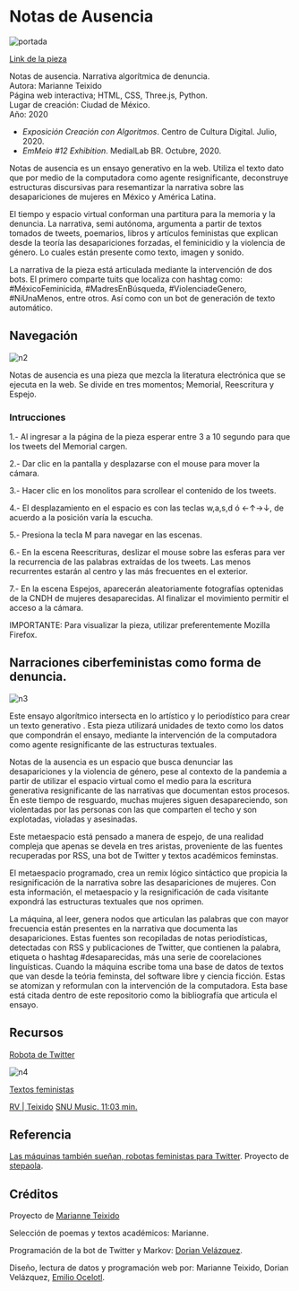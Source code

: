 # Notas de Ausencia

![portada](https://github.com/MarianneTeixido/notasdeausencia/blob/master/img/notas02.png)


[Link de la pieza](https://notasdeausencia.cc)


Notas de ausencia. Narrativa algorítmica de denuncia.  
Autora: Marianne Teixido  
Página web interactiva; HTML, CSS, Three.js, Python.   
Lugar de creación: Ciudad de México.   
Año: 2020 

- _Exposición Creación con Algoritmos_. Centro de Cultura Digital. Julio, 2020. 
- _EmMeio #12 Exhibition_. MedialLab BR. Octubre, 2020.


Notas de ausencia es un ensayo generativo en la web. Utiliza el texto dato que por medio de la computadora como agente resignificante, deconstruye estructuras discursivas para resemantizar la narrativa sobre las desapariciones de mujeres en México y América Latina. 

El tiempo y espacio virtual conforman una partitura para la memoria y la denuncia. La narrativa, semi autónoma, argumenta a partir de textos tomados de tweets, poemarios, libros y artículos feministas que explican desde la teoría las desapariciones forzadas, el feminicidio y la violencia de género. Lo cuales están presente como texto, imagen y sonido. 

La narrativa de la pieza está articulada mediante la intervención de dos bots. El primero comparte tuits que localiza con hashtag como: #MéxicoFeminicida, #MadresEnBúsqueda, #ViolenciadeGenero, #NiUnaMenos, entre otros. Así como con un bot de generación de texto automático. 

## Navegación

![n2](https://github.com/MarianneTeixido/notasdeausencia/blob/master/img/notas03.png)

Notas de ausencia es una pieza que mezcla la literatura electrónica que se ejecuta en la web. Se divide en tres momentos; Memorial, Reescritura y Espejo. 

### Intrucciones

1.- Al ingresar a la página de la pieza esperar entre 3 a 10 segundo para que los tweets del Memorial cargen. 

2.- Dar clic en la pantalla y desplazarse con el mouse para mover la cámara. 

3.- Hacer clic en los monolitos para scrollear el contenido de los tweets. 

4.- El desplazamiento en el espacio es con las teclas w,a,s,d ó ←↑→↓, de acuerdo a la posición varía la escucha.

5.- Presiona la tecla M para navegar en las escenas. 

6.- En la escena Reescrituras, deslizar el mouse sobre las esferas para ver la recurrencia de las palabras extraídas de los tweets. Las menos recurrentes estarán al centro y las más frecuentes en el exterior. 

7.- En la escena Espejos, aparecerán aleatoriamente fotografías optenidas de la CNDH de mujeres desaparecidas. Al finalizar el movimiento permitir el acceso a la cámara.  

IMPORTANTE: Para visualizar la pieza, utilizar preferentemente Mozilla Firefox. 

## Narraciones ciberfeministas como forma de denuncia.  

![n3](https://github.com/MarianneTeixido/notasdeausencia/blob/master/img/notas04.png)


Este ensayo algorítmico intersecta en lo artístico y lo
periodístico para crear un texto generativo . Esta pieza utilizará unidades de texto como los datos que compondrán el ensayo, mediante la intervención de la computadora como agente resignificante de las estructuras textuales. 

Notas de la ausencia es un espacio que busca denunciar las desapariciones y la violencia de género, pese al contexto de la pandemia a partir de utilizar el espacio virtual como el medio para la escritura generativa resignificante de las narrativas que documentan estos procesos. En este tiempo de resguardo, muchas mujeres siguen desapareciendo, son violentadas por las personas con las que comparten el techo y son explotadas, violadas y asesinadas. 

Este metaespacio está pensado a manera de espejo, de una realidad compleja que apenas se devela en tres aristas, proveniente de las fuentes recuperadas por RSS, una bot de Twitter y textos académicos feminstas. 

El metaespacio programado, crea un remix lógico sintáctico que propicia la resignificación de la narrativa sobre las desapariciones de mujeres. Con esta información, el metaespacio y la resignificación de cada visitante expondrá las estructuras textuales que nos oprimen. 

La máquina, al leer, genera nodos que articulan las palabras que con mayor frecuencia están presentes en la narrativa que documenta las desapariciones. 
Estas fuentes son recopiladas de notas periodísticas, detectadas con RSS y publicaciones de Twitter, que contienen la palabra, etiqueta o hashtag #desaparecidas, más una serie de coorelaciones linguísticas. Cuando la máquina escribe toma una base de datos de textos que van desde la teória feminsta, del software libre y ciencia ficción. Estas se atomizan y reformulan con la intervención de la computadora. Esta base está citada dentro de este repositorio como la bibliografía que articula el ensayo. 


## Recursos

[Robota de Twitter ](https://twitter.com/notasausencia)  

![n4](https://github.com/MarianneTeixido/notasdeausencia/blob/master/img/twitter.png)

[Textos feministas](https://github.com/MarianneTeixido/notasdeausencia/tree/master/textos)  

[RV | Teixido](https://soundcloud.com/marianne_teixido)
[SNU Music. 11:03 min.](https://snumusic.bandcamp.com/track/rv) 

## Referencia
  
[Las máquinas también sueñan, robotas feministas para Twitter](https://github.com/stepaola/La-robota-feminista/blob/master/Taller.md). Proyecto de [stepaola](https://github.com/stepaola).   

## Créditos 

Proyecto de [Marianne Teixido](https://marianneteixido.github.io/)

Selección de poemas y textos académicos: Marianne. 

Programación de la bot de Twitter y Markov: [Dorian Velázquez](https://github.com/rexmalebka). 

Diseño, lectura de datos y programación web por: Marianne Teixido, Dorian Velázquez, [Emilio Ocelotl](https://emilioocelotl.github.io). 








